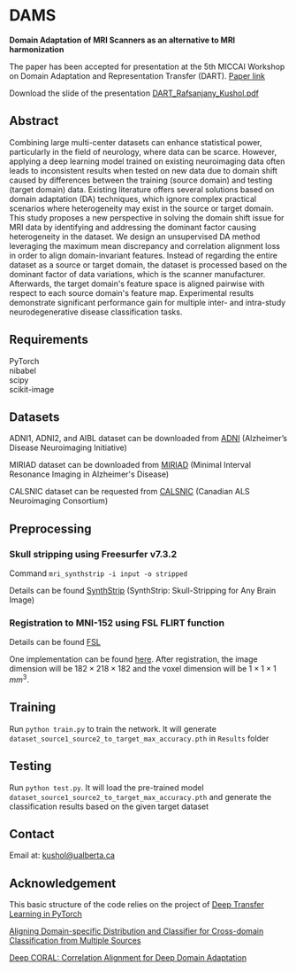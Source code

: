 # DAMS
**Domain Adaptation of MRI Scanners as an alternative to MRI harmonization**

The paper has been accepted for presentation at the 5th MICCAI Workshop on Domain Adaptation and Representation Transfer (DART). [Paper link](https://link.springer.com/chapter/10.1007/978-3-031-45857-6_1)

Download the slide of the presentation [DART_Rafsanjany_Kushol.pdf](https://github.com/rkushol/DAMS/files/12877285/DART_Rafsanjany_Kushol.pdf)


## Abstract
Combining large multi-center datasets can enhance statistical power, particularly in the field of neurology, where data can be scarce. However, applying a deep learning model trained on existing neuroimaging data often leads to inconsistent results when tested on new data due to domain shift caused by differences between the training (source domain) and testing (target domain) data. Existing literature offers several solutions based on domain adaptation (DA) techniques, which ignore complex practical scenarios where heterogeneity may exist in the source or target domain. This study proposes a new perspective in solving the domain shift issue for MRI data by identifying and addressing the dominant factor causing heterogeneity in the dataset. We design an unsupervised DA method leveraging the maximum mean discrepancy and correlation alignment loss in order to align domain-invariant features. Instead of regarding the entire dataset as a source or target domain, the dataset is processed based on the dominant factor of data variations, which is the scanner manufacturer. Afterwards, the target domain's feature space is aligned pairwise with respect to each source domain's feature map. Experimental results demonstrate significant performance gain for multiple inter- and intra-study neurodegenerative disease classification tasks.


## Requirements
PyTorch  
nibabel  
scipy  
scikit-image  


## Datasets
ADNI1, ADNI2, and AIBL dataset can be downloaded from [ADNI](http://adni.loni.usc.edu/) (Alzheimer’s Disease Neuroimaging Initiative)

MIRIAD dataset can be downloaded from [MIRIAD](http://miriad.drc.ion.ucl.ac.uk) (Minimal Interval Resonance Imaging in Alzheimer's Disease)

CALSNIC dataset can be requested from [CALSNIC](https://calsnic.org/) (Canadian ALS Neuroimaging Consortium)

## Preprocessing
### Skull stripping using Freesurfer v7.3.2
Command ``mri_synthstrip -i input -o stripped``

Details can be found [SynthStrip](https://surfer.nmr.mgh.harvard.edu/docs/synthstrip/) (SynthStrip: Skull-Stripping for Any Brain Image)


### Registration to MNI-152 using FSL FLIRT function
Details can be found [FSL](https://fsl.fmrib.ox.ac.uk/fsl/fslwiki/FLIRT)

One implementation can be found [here](https://github.com/vkola-lab/brain2020/tree/master/Data_Preprocess). After registration, the image dimension will be $182\times218\times182$ and the voxel dimension will be $1\times1\times1$ $mm^3$.



## Training
Run `python train.py` to train the network. It will generate `dataset_source1_source2_to_target_max_accuracy.pth` in `Results` folder


## Testing
Run `python test.py`. It will load the pre-trained model `dataset_source1_source2_to_target_max_accuracy.pth` and generate the classification results based on the given target dataset

## Contact
Email at: kushol@ualberta.ca

## Acknowledgement
This basic structure of the code relies on the project of [Deep Transfer Learning in PyTorch](https://github.com/easezyc/deep-transfer-learning/tree/master/MUDA/MFSAN)

[Aligning Domain-specific Distribution and Classifier for Cross-domain Classification from Multiple Sources](https://dl.acm.org/doi/pdf/10.1609/aaai.v33i01.33015989)

[Deep CORAL: Correlation Alignment for Deep Domain Adaptation](https://link.springer.com/chapter/10.1007/978-3-319-49409-8_35)
